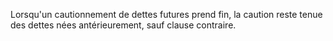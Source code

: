 Lorsqu'un cautionnement de dettes futures prend fin, la caution reste tenue des dettes nées antérieurement, sauf clause contraire.
